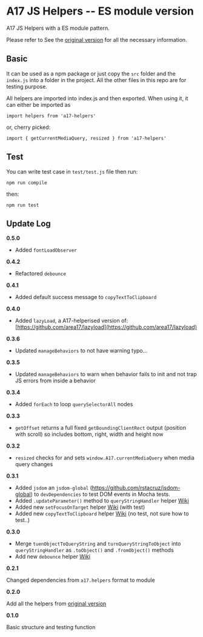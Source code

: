 # A17 JS Helpers -- ES module version

A17 JS Helpers with a ES module pattern.

Please refer to See the [original version](https://code.area17.com/mike/a17-js-helpers) for all the necessary information.

## Basic

It can be used as a npm package or just copy the `src` folder and the `index.js` into a folder in the project. All the other files in this repo are for testing purpose.

All helpers are imported into index.js and then exported. When using it, it can either be imported as

    import helpers from 'a17-helpers'

or, cherry picked:

    import { getCurrentMediaQuery, resized } from 'a17-helpers'

## Test

You can write test case in `test/test.js` file then run:

    npm run compile

then:

    npm run test


## Update Log

**0.5.0**
* Added `fontLoadObserver`

**0.4.2**
* Refactored `debounce`

**0.4.1**
* Added default success message to `copyTextToClipboard`

**0.4.0**
* Added `lazyLoad`, a A17-helperised version of: [https://github.com/area17/lazyload](https://github.com/area17/lazyload)

**0.3.6**
* Updated `manageBehaviors` to not have warning typo...

**0.3.5**
* Updated `manageBehaviors` to warn when behavior fails to init and not trap JS errors from inside a behavior

**0.3.4**
* Added `forEach` to loop `querySelectorAll` nodes

**0.3.3**
* `getOffset` returns a full fixed `getBoundingClientRect` output (position with scroll) so includes bottom, right, width and height now

**0.3.2**
* `resized` checks for and sets `window.A17.currentMediaQuery` when media query changes

**0.3.1**
* Added `jsdom` an `jsdom-global` (https://github.com/rstacruz/jsdom-global) to `devDependencies` to test DOM events in Mocha tests.
* Added `.updateParameter()` method to `queryStringHandler` helper [Wiki](https://code.area17.com/mike/a17-js-helpers/wikis/A17-Helpers-updateParameter)
* Added new `setFocusOnTarget` helper [Wiki](https://code.area17.com/mike/a17-js-helpers/wikis/a17-helpers-setFocusOnTarget) (with test)
* Added new `copyTextToClipboard` helper [Wiki](https://code.area17.com/mike/a17-js-helpers/wikis/a17-helpers-copyTextToClipboard) (no test, not sure how to test..)

**0.3.0**
* Merge `tuenObjectToQueryString` and `turnQueryStringToObject` into `queryStringHandler` as `.toObject()` and `.fromObject()` methods
* Add new `debounce` helper [Wiki](https://code.area17.com/mike/a17-js-helpers/wikis/a17-helpers-debounce)


**0.2.1**

Changed dependencies from `a17.helpers` format to module

**0.2.0**

Add all the helpers from [original version](https://code.area17.com/mike/a17-js-helpers)

**0.1.0**

Basic structure and testing function
